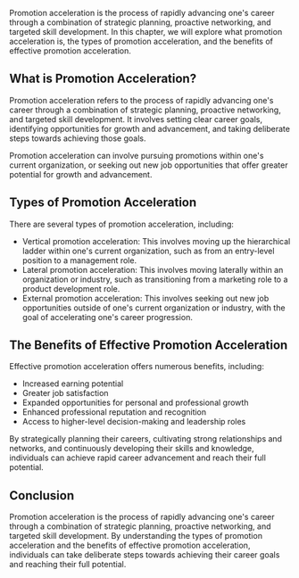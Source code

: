 
Promotion acceleration is the process of rapidly advancing one's career through a combination of strategic planning, proactive networking, and targeted skill development. In this chapter, we will explore what promotion acceleration is, the types of promotion acceleration, and the benefits of effective promotion acceleration.

What is Promotion Acceleration?
-------------------------------

Promotion acceleration refers to the process of rapidly advancing one's career through a combination of strategic planning, proactive networking, and targeted skill development. It involves setting clear career goals, identifying opportunities for growth and advancement, and taking deliberate steps towards achieving those goals.

Promotion acceleration can involve pursuing promotions within one's current organization, or seeking out new job opportunities that offer greater potential for growth and advancement.

Types of Promotion Acceleration
-------------------------------

There are several types of promotion acceleration, including:

* Vertical promotion acceleration: This involves moving up the hierarchical ladder within one's current organization, such as from an entry-level position to a management role.
* Lateral promotion acceleration: This involves moving laterally within an organization or industry, such as transitioning from a marketing role to a product development role.
* External promotion acceleration: This involves seeking out new job opportunities outside of one's current organization or industry, with the goal of accelerating one's career progression.

The Benefits of Effective Promotion Acceleration
------------------------------------------------

Effective promotion acceleration offers numerous benefits, including:

* Increased earning potential
* Greater job satisfaction
* Expanded opportunities for personal and professional growth
* Enhanced professional reputation and recognition
* Access to higher-level decision-making and leadership roles

By strategically planning their careers, cultivating strong relationships and networks, and continuously developing their skills and knowledge, individuals can achieve rapid career advancement and reach their full potential.

Conclusion
----------

Promotion acceleration is the process of rapidly advancing one's career through a combination of strategic planning, proactive networking, and targeted skill development. By understanding the types of promotion acceleration and the benefits of effective promotion acceleration, individuals can take deliberate steps towards achieving their career goals and reaching their full potential.
